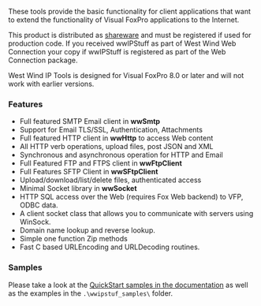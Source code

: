 ﻿These tools provide the basic functionality for client applications that want to extend the functionality of Visual FoxPro applications to the Internet. 

This product is distributed as [shareware](vfps://Topic/Registering%20the%20Shareware%20version) and must be registered if used for production code. If you received  wwIPStuff as part of West Wind Web Connection your copy if wwIPStuff is registered as part of the Web Connection package.

West Wind IP Tools is designed for Visual FoxPro 8.0 or later and will not work with earlier versions.

### Features
* Full featured SMTP Email client in **wwSmtp**
* Support for Email TLS/SSL, Authentication, Attachments
* Full featured HTTP client in **wwHttp** to access Web content
* All HTTP verb operations, upload files, post JSON and XML
* Synchronous and asynchronous operation for HTTP and Email
* Full Featured FTP and FTPS client in **wwFtpClient**
* Full Features SFTP Client in **wwSFtpClient**
* Upload/download/list/delete files, authenticated access
* Minimal Socket library in **wwSocket**
* HTTP SQL access over the Web  (requires Fox Web backend)  to VFP, ODBC data.
* A client socket class that allows you to communicate with servers using WinSock.
* Domain name lookup and reverse lookup.
* Simple one function Zip methods
* Fast C based URLEncoding and URLDecoding routines.

### Samples
Please take a look at the [QuickStart samples in the documentation](VFPS://Topic/Quick%20Start%20Examples) as well as the examples in the `.\wwipstuf_samples\` folder.